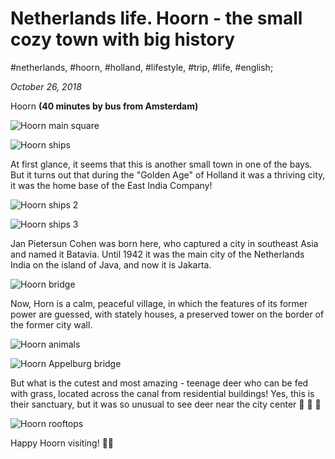# Netherlands life. Hoorn - the small cozy town with big history

#netherlands, #hoorn, #holland, #lifestyle, #trip, #life, #english;

_October 26, 2018_

Hoorn **(40 minutes by bus from Amsterdam)**

![Hoorn main square](/images/netherlands-life-hoorn-the-small-cozy-town-with-big-history/1.jpg "Hoorn main square")

![Hoorn ships](/images/netherlands-life-hoorn-the-small-cozy-town-with-big-history/2.jpg "Hoorn ships")

At first glance, it seems that this is another small town in one of the bays. But it turns out that during the "Golden Age" of Holland it was a thriving city, it was the home base of the East India Company!

![Hoorn ships 2](/images/netherlands-life-hoorn-the-small-cozy-town-with-big-history/3.jpg "Hoorn ships 2")

![Hoorn ships 3](/images/netherlands-life-hoorn-the-small-cozy-town-with-big-history/4.jpg "Hoorn ships 3")

Jan Pietersun Cohen was born here, who captured a city in southeast Asia and named it Batavia. Until 1942 it was the main city of the Netherlands India on the island of Java, and now it is Jakarta.

![Hoorn bridge](/images/netherlands-life-hoorn-the-small-cozy-town-with-big-history/5.jpg "Hoorn bridge")

Now, Horn is a calm, peaceful village, in which the features of its former power are guessed, with stately houses, a preserved tower on the border of the former city wall.

![Hoorn animals](/images/netherlands-life-hoorn-the-small-cozy-town-with-big-history/6.jpg "Hoorn animals")

![Hoorn Appelburg bridge](/images/netherlands-life-hoorn-the-small-cozy-town-with-big-history/7.jpg "Hoorn Appelburg bridge")

But what is the cutest and most amazing - teenage deer who can be fed with grass, located across the canal from residential buildings! Yes, this is their sanctuary, but it was so unusual to see deer near the city center 🦌 🦌 🦌

![Hoorn rooftops](/images/netherlands-life-hoorn-the-small-cozy-town-with-big-history/8.jpg "Hoorn rooftops")

Happy Hoorn visiting! ✌🏼

